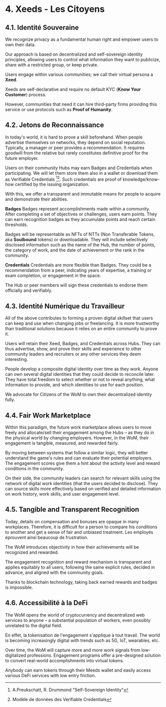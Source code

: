 # 4. Xeeds - Les Citoyens

## 4.1. Identité Souveraine

We recognize privacy as a fundamental human right and empower users to own their data.

Our approach is based on decentralized and self-sovereign identity principles, allowing users to control what information they want to publicize, share with a restricted group, or keep private.

Users engage within various communities; we call their virtual persona a **__Xeed__**.

Xeeds are self-declarative and require no default KYC (__Know Your Customer__) process.

However, communities that need it can hire third-party firms providing this service or use protocols such as __Proof of Humanity__.

## 4.2. Jetons de Reconnaissance

In today's world, it is hard to prove a skill beforehand. When people advertise themselves on networks, they depend on social reputation. Typically, a manager or peer provides a recommendation. It requires goodwill from the relative but rarely constitutes definitive proof for the future employer.

Users on their community Hubs may earn Badges and Credentials when participating. We will let them store them also in a wallet or download them as Verifiable Credentials [^7][^8]. Such credentials are proof of knowledge/know-how certified by the issuing organization.

With this, we offer a transparent and immutable means for people to acquire and demonstrate their abilities.

**Badges** Badges represent accomplishments made within a community. After completing a set of objectives or challenges, users earn points. They can earn recognition badges as they accumulate points and reach certain thresholds.

Badges will be representable as NFTs of NTTs (Non Transferable Tokens, aka __Soulbound__ tokens) or downloadable. They will include selectively disclosed information such as the name of the Hub, the number of points, the category of work, and the date of achievement or the rank in the community.

**Credentials** Credentials are more flexible than Badges. They could be a recommendation from a peer, indicating years of expertise, a training or exam completion, or engagement in the space.

The Hub or peer members will sign these credentials to endorse them officially and verifiably.

## 4.3. Identité Numérique du Travailleur

All of the above contributes to forming a proven digital skillset that users can keep and use when changing jobs or freelancing. It is more trustworthy than traditional solutions because it relies on an entire community to prove it.

Users will retain their Xeed, Badges, and Credentials across Hubs. They can thus advertise, show, and prove their skills and experience to other community leaders and recruiters or any other services they deem interesting.

People develop a composite digital identity over time as they work. Anyone can own several digital identities that they could decide to reconcile later. They have total freedom to select whether or not to reveal anything, what information to provide, and which identities to use for each position.

We advocate for Citizens of the WoM to own their decentralized identity fully.

## 4.4. Fair Work Marketplace

Within this paradigm, the future work marketplace allows users to move freely and allocate/sell their engagement among the Hubs – as they do in the physical world by changing employers. However, in the WoM, their engagement is tangible, measured, and rewarded fairly.

By moving between systems that follow a similar logic, they will better understand the game's rules and can evaluate their potential employers. The engagement scores give them a hint about the activity level and reward conditions in the community.

On their side, the community leaders can search for relevant skills using the network of digital work identities (that the users decided to disclose). They can source skills more effectively based on verified and detailed information on work history, work skills, and user engagement level.

## 4.5. Tangible and Transparent Recognition

Today, details on compensation and bonuses are opaque in many workplaces. Therefore, it is difficult for a person to compare his conditions to another and get a sense of fair and unbiased treatment. Les employés éprouvent ainsi beaucoup de frustration.

The WoM introduces objectivity in how their achievements will be recognized and rewarded.

The engagement recognition and reward mechanism is transparent and applies equitably to all users, following the same explicit rules, decided in advance, and aligned with the community goals.

Thanks to blockchain technology, taking back earned rewards and badges is impossible.

## 4.6. Accessibilité à la DeFi

The WoM opens the world of cryptocurrency and decentralized web services to anyone – a substantial population of workers, even possibly unrelated to the digital field.

En effet, la tokenisation de l'engagement s'applique à tout travail. The world is becoming increasingly digital with trends such as 5G, IoT, wearables, etc.

Over time, the WoM will capture more and more work signals from low-digitalized professions. Engagement programs offer a pre-designed solution to convert real-world accomplishments into virtual tokens.

Anybody can earn tokens through their Meeds wallet and easily access various DeFi services with low entry friction.

[^7]: A.Preukschatt, R. Drummond "Self-Sovereign Identity"
[^8]: Modèle de données des Verifiable Credentials
